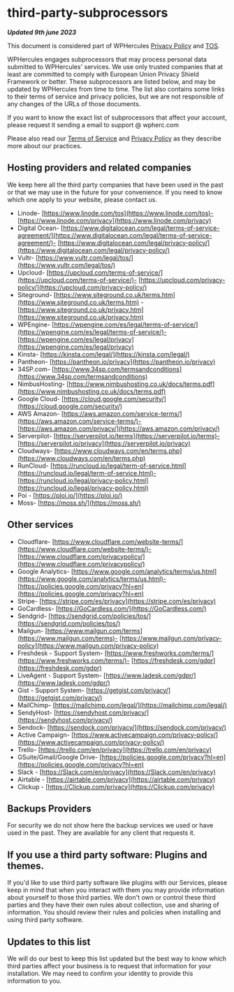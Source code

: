 # third-party-subprocessors

***Updated 9th june 2023***

This document is considered part of WPHercules [Privacy Policy](https://wpherc.com/terms/privacy-policy/) and [TOS](https://wpherc.com/terms/terms-of-service/).

WPHercules engages subprocessors that may process personal data submitted to WPHercules' services. We use only trusted companies that at least are committed to comply with European Union Privacy Shield Framework or better. These subprocessors are listed below, and may be updated by WPHercules from time to time. The list also contains some links to their terms of service and privacy policies, but we are not responsible of any changes of the URLs of those documents.

If you want to know the exact list of subprocessors that affect your account, please request it sending a email to support @ wpherc.com

Please also read our [Terms of Service](https://wpherc.com/terms/terms-of-service/) and [Privacy Policy](https://wpherc.com/terms/privacy-policy/) as they describe more about our practices.

## Hosting providers and related companies

We keep here all the third party companies that have been used in the past or that we may use in the future for your convenience. If you need to know which one apply to your website, please contact us.

- Linode- [https://www.linode.com/tos](https://www.linode.com/tos)- [https://www.linode.com/privacy](https://www.linode.com/privacy)
- Digital Ocean- [https://www.digitalocean.com/legal/terms-of-service-agreement/](https://www.digitalocean.com/legal/terms-of-service-agreement/)- [https://www.digitalocean.com/legal/privacy-policy/](https://www.digitalocean.com/legal/privacy-policy/)
- Vultr- [https://www.vultr.com/legal/tos/](https://www.vultr.com/legal/tos/)
- Upcloud- [https://upcloud.com/terms-of-service/](https://upcloud.com/terms-of-service/)- [https://upcloud.com/privacy-policy/](https://upcloud.com/privacy-policy/)
- Siteground- [https://www.siteground.co.uk/terms.htm](https://www.siteground.co.uk/terms.htm) - [https://www.siteground.co.uk/privacy.htm](https://www.siteground.co.uk/privacy.htm)
- WPEngine- [https://wpengine.com/es/legal/terms-of-service/](https://wpengine.com/es/legal/terms-of-service/)- [https://wpengine.com/es/legal/privacy](https://wpengine.com/es/legal/privacy)
- Kinsta- [https://kinsta.com/legal/](https://kinsta.com/legal/)
- Pantheon- [https://pantheon.io/privacy](https://pantheon.io/privacy)
- 34SP.com- [https://www.34sp.com/termsandconditions](https://www.34sp.com/termsandconditions)
- NimbusHosting- [https://www.nimbushosting.co.uk/docs/terms.pdf](https://www.nimbushosting.co.uk/docs/terms.pdf)
- Google Cloud- [https://cloud.google.com/security/](https://cloud.google.com/security/)
- AWS Amazon- [https://aws.amazon.com/service-terms/](https://aws.amazon.com/service-terms/)- [https://aws.amazon.com/privacy/](https://aws.amazon.com/privacy/)
- Serverpilot- [https://serverpilot.io/terms](https://serverpilot.io/terms)- [https://serverpilot.io/privacy](https://serverpilot.io/privacy)
- Cloudways- [https://www.cloudways.com/en/terms.php](https://www.cloudways.com/en/terms.php)
- RunCloud- [https://runcloud.io/legal/term-of-service.html](https://runcloud.io/legal/term-of-service.html)- [https://runcloud.io/legal/privacy-policy.html](https://runcloud.io/legal/privacy-policy.html)
- Poi - [https://ploi.io/](https://ploi.io/)
- Moss- [https://moss.sh/](https://moss.sh/)

## Other services

- Cloudflare- [https://www.cloudflare.com/website-terms/](https://www.cloudflare.com/website-terms/)- [https://www.cloudflare.com/privacypolicy/](https://www.cloudflare.com/privacypolicy/)
- Google Analytics- [https://www.google.com/analytics/terms/us.html](https://www.google.com/analytics/terms/us.html)- [https://policies.google.com/privacy?hl=en](https://policies.google.com/privacy?hl=en)
- Stripe- [https://stripe.com/es/privacy](https://stripe.com/es/privacy)
- GoCardless- [https://GoCardless.com/](https://GoCardless.com/)
- Sendgrid- [https://sendgrid.com/policies/tos/](https://sendgrid.com/policies/tos/)
- Mailgun- [https://www.mailgun.com/terms](https://www.mailgun.com/terms)- [https://www.mailgun.com/privacy-policy](https://www.mailgun.com/privacy-policy)
- Freshdesk - Support System- [https://www.freshworks.com/terms/](https://www.freshworks.com/terms/)- [https://freshdesk.com/gdpr](https://freshdesk.com/gdpr)
- LiveAgent - Support System- [https://www.ladesk.com/gdpr/](https://www.ladesk.com/gdpr/)
- Gist - Support System- [https://getgist.com/privacy/](https://getgist.com/privacy/)
- MailChimp- [https://mailchimp.com/legal/](https://mailchimp.com/legal/)
- SendyHost- [https://sendyhost.com/privacy/](https://sendyhost.com/privacy/)
- Sendock- [https://sendock.com/privacy/](https://sendock.com/privacy/)
- Active Campaign- [https://www.activecampaign.com/privacy-policy/](https://www.activecampaign.com/privacy-policy/)
- Trello- [https://trello.com/en/privacy](https://trello.com/en/privacy)
- GSuite/Gmail/Google Drive- [https://policies.google.com/privacy?hl=en](https://policies.google.com/privacy?hl=en)
- Slack - [https://Slack.com/en/privacy](https://Slack.com/en/privacy)
- Airtable - [https://airtable.com/privacy](https://airtable.com/privacy) 
- Clickup - [https://Clickup.com/privacy](https://Clickup.com/privacy)

## Backups Providers

For security we do not show here the backup services we used or have used in the past. They are available for any client that requests it.

## If you use a third party software: Plugins and themes.

If you'd like to use third party software like plugins with our Services, please keep in mind that when you interact with them you may provide information about yourself to those third parties. We don't own or control these third parties and they have their own rules about collection, use and sharing of information. You should review their rules and policies when installing and using third party software.

## Updates to this list

We will do our best to keep this list updated but the best way to know which third parties affect your business is to request that information for your installation. We may need to confirm your identity to provide this information to you.